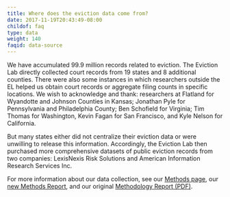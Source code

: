 ```yaml
---
title: Where does the eviction data come from?
date: 2017-11-19T20:43:49-08:00
childof: faq
type: data
weight: 140
faqid: data-source
---
```

We have accumulated 99.9 million records related to eviction. The Eviction Lab directly collected court records from 19 states and 8 additional counties. There were also some instances in which researchers outside the EL helped us obtain court records or aggregate filing counts in specific locations. We wish to acknowledge and thank: researchers at Flatland for Wyandotte and Johnson Counties in Kansas; Jonathan Pyle for Pennsylvania and Philadelphia County; Ben Schofield for Virginia; Tim Thomas for Washington, Kevin Fagan for San Francisco, and Kyle Nelson for California.

But many states either did not centralize their eviction data or were unwilling to release this information. Accordingly, the Eviction Lab then purchased more comprehensive datasets of public eviction records from two companies: LexisNexis Risk Solutions and American Information Research Services Inc.

For more information about our data collection, see our [Methods page](https://evictionlab.org/methods), our [new Methods Report](https://evictionlab.org/docs/Eviction_Lab_Methodology_Report_2022.pdf), and our original [Methodology Report (PDF)](https://evictionlab.org/docs/Eviction%20Lab%20Methodology%20Report.pdf).